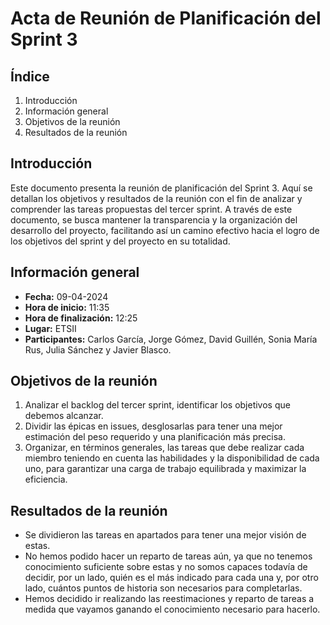# Acta de Reunión de Planificación del Sprint 3

## Índice
1. Introducción
2. Información general
3. Objetivos de la reunión
4. Resultados de la reunión

## Introducción
Este documento presenta la reunión de planificación del Sprint 3. Aquí se detallan los objetivos y resultados de la reunión con el fin de analizar y comprender las tareas propuestas del tercer sprint.
A través de este documento, se busca mantener la transparencia y la organización del desarrollo del proyecto, facilitando así un camino efectivo hacia el logro de los objetivos del sprint y del proyecto en su totalidad.

## Información general
- **Fecha:** 09-04-2024
- **Hora de inicio:** 11:35
- **Hora de finalización:** 12:25
- **Lugar:** ETSII
- **Participantes:** Carlos García, Jorge Gómez, David Guillén, Sonia María Rus, Julia Sánchez y Javier Blasco.

## Objetivos de la reunión
1. Analizar el backlog del tercer sprint, identificar los objetivos que debemos alcanzar.
2. Dividir las épicas en issues, desglosarlas para tener una mejor estimación del peso requerido y una planificación más precisa.
3. Organizar, en términos generales, las tareas que debe realizar cada miembro teniendo en cuenta las habilidades y la disponibilidad de cada uno, para garantizar una carga de trabajo equilibrada y maximizar la eficiencia.

## Resultados de la reunión
- Se dividieron las tareas en apartados para tener una mejor visión de estas.
- No hemos podido hacer un reparto de tareas aún, ya que no tenemos conocimiento suficiente sobre estas y no somos capaces todavía de decidir, por un lado, quién es el más indicado para cada una y, por otro lado, cuántos puntos de historia son necesarios para completarlas.
- Hemos decidido ir realizando las reestimaciones y reparto de tareas a medida que vayamos ganando el conocimiento necesario para hacerlo.
